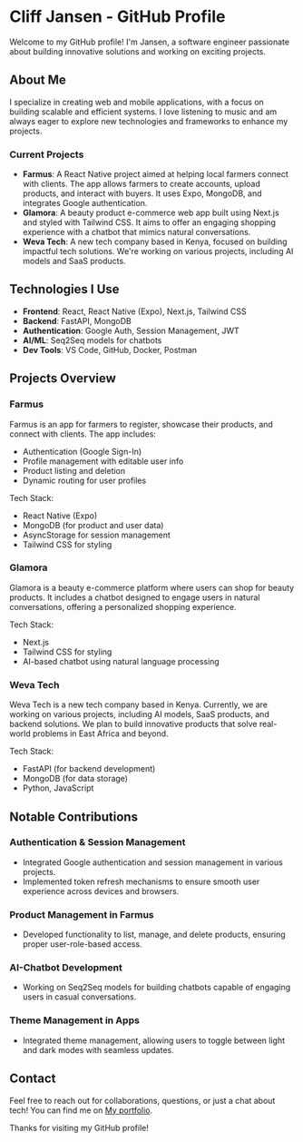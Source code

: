 # Cliff Jansen - GitHub Profile

Welcome to my GitHub profile! I'm Jansen, a software engineer passionate about building innovative solutions and working on exciting projects. 

## About Me

I specialize in creating web and mobile applications, with a focus on building scalable and efficient systems. I love listening to music and am always eager to explore new technologies and frameworks to enhance my projects.

### Current Projects
- **Farmus**: A React Native project aimed at helping local farmers connect with clients. The app allows farmers to create accounts, upload products, and interact with buyers. It uses Expo, MongoDB, and integrates Google authentication.
- **Glamora**: A beauty product e-commerce web app built using Next.js and styled with Tailwind CSS. It aims to offer an engaging shopping experience with a chatbot that mimics natural conversations.
- **Weva Tech**: A new tech company based in Kenya, focused on building impactful tech solutions. We're working on various projects, including AI models and SaaS products.

## Technologies I Use

- **Frontend**: React, React Native (Expo), Next.js, Tailwind CSS
- **Backend**: FastAPI, MongoDB
- **Authentication**: Google Auth, Session Management, JWT
- **AI/ML**: Seq2Seq models for chatbots
- **Dev Tools**: VS Code, GitHub, Docker, Postman

## Projects Overview

### Farmus
Farmus is an app for farmers to register, showcase their products, and connect with clients. The app includes:
- Authentication (Google Sign-In)
- Profile management with editable user info
- Product listing and deletion
- Dynamic routing for user profiles

Tech Stack:
- React Native (Expo)
- MongoDB (for product and user data)
- AsyncStorage for session management
- Tailwind CSS for styling

### Glamora
Glamora is a beauty e-commerce platform where users can shop for beauty products. It includes a chatbot designed to engage users in natural conversations, offering a personalized shopping experience.

Tech Stack:
- Next.js
- Tailwind CSS for styling
- AI-based chatbot using natural language processing

### Weva Tech
Weva Tech is a new tech company based in Kenya. Currently, we are working on various projects, including AI models, SaaS products, and backend solutions. We plan to build innovative products that solve real-world problems in East Africa and beyond.

Tech Stack:
- FastAPI (for backend development)
- MongoDB (for data storage)
- Python, JavaScript

## Notable Contributions

### Authentication & Session Management
- Integrated Google authentication and session management in various projects.
- Implemented token refresh mechanisms to ensure smooth user experience across devices and browsers.

### Product Management in Farmus
- Developed functionality to list, manage, and delete products, ensuring proper user-role-based access.

### AI-Chatbot Development
- Working on Seq2Seq models for building chatbots capable of engaging users in casual conversations.

### Theme Management in Apps
- Integrated theme management, allowing users to toggle between light and dark modes with seamless updates.

## Contact

Feel free to reach out for collaborations, questions, or just a chat about tech! You can find me on [My portfolio](https://cliffjansen.vercel.app/).

Thanks for visiting my GitHub profile!
